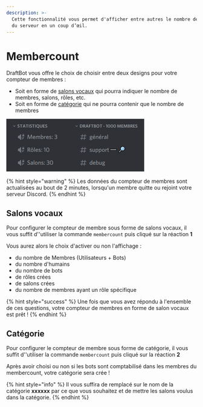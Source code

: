 ```yaml
---
description: >-
  Cette fonctionnalité vous permet d'afficher entre autres le nombre de membres
  du serveur en un coup d’œil.
---
```


# Membercount

DraftBot vous offre le choix de choisir entre deux designs pour votre compteur de membres :

* Soit en forme de [salons vocaux](membercount.md#salons-vocaux) qui pourra indiquer le nombre de membres, salons, rôles, etc.
* Soit en forme de [catégorie](membercount.md#categorie) qui ne pourra contenir que le nombre de membres

![](../.gitbook/assets/image%20%2837%29.png)

{% hint style="warning" %}
Les données du compteur de membres sont actualisées au bout de 2 minutes, lorsqu'un membre quitte ou rejoint votre serveur Discord.
{% endhint %}

## Salons vocaux

Pour configurer le compteur de membre sous forme de salons vocaux, il vous suffit d''utiliser la commande `membercount` puis cliqué sur la réaction **1**  
  
Vous aurez alors le choix d'activer ou non l'affichage : 

* du nombre de Membres \(Utilisateurs + Bots\)
* du nombre d'humains
* du nombre de bots
* de rôles crées 
* de salons crées
* du nombre de membres ayant un rôle spécifique

{% hint style="success" %}
Une fois que vous avez répondu à l'ensemble de ces questions, votre compteur de membres en forme de salon vocaux est prêt !
{% endhint %}

## Catégorie

Pour configurer le compteur de membre sous forme de catégorie, il vous suffit d''utiliser la commande `membercount` puis cliqué sur la réaction **2**

Après avoir choisi ou non si les bots sont comptabilisé dans les membres du membercount, votre catégorie sera crée !

{% hint style="info" %}
Il vous suffira de remplacé sur le nom de la catégorie **xxxxxx** par ce que vous souhaitez et de mettre les salons voulus dans la catégorie.
{% endhint %}




